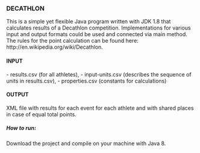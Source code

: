<h3>DECATHLON</h3>
This is a simple yet flexible Java program written with JDK 1.8 that calculates results of a Decathlon competition. 
Implementations for various input and output formats could be used and connected via main method.
The rules for the point calculation can be found here: http://en.wikipedia.org/wiki/Decathlon.

<h4>INPUT</h4>
- results.csv (for all athletes), 
- input-units.csv (describes the sequence of units in results.csv), 
- properties.csv (constants for calculations)

<h4>OUTPUT</h4>
XML file with results for each event for each athlete and with shared places in case of equal total points.

<h5>How to run:</h5>
Download the project and compile on your machine with Java 8.